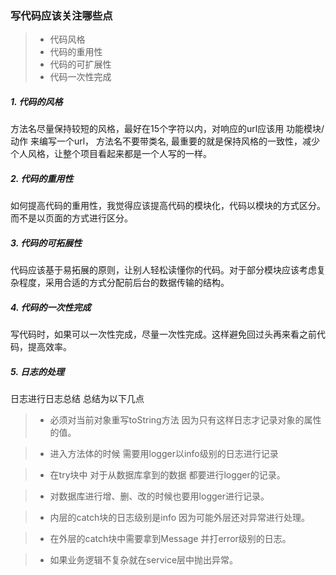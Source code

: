 ### 写代码应该关注哪些点
> *  代码风格
> *  代码的重用性
> *  代码的可扩展性
> *  代码一次性完成


##### 1. 代码的风格
 方法名尽量保持较短的风格，最好在15个字符以内，对响应的url应该用  功能模块/动作  来编写一个url，
 方法名不要带类名, 最重要的就是保持风格的一致性，减少个人风格，让整个项目看起来都是一个人写的一样。

##### 2. 代码的重用性
 如何提高代码的重用性，我觉得应该提高代码的模块化，代码以模块的方式区分。而不是以页面的方式进行区分。

##### 3. 代码的可拓展性
   代码应该基于易拓展的原则，让别人轻松读懂你的代码。对于部分模块应该考虑复杂程度，采用合适的方式分配前后台的数据传输的结构。

##### 4. 代码的一次性完成
   写代码时，如果可以一次性完成，尽量一次性完成。这样避免回过头再来看之前代码，提高效率。  


##### 5. 日志的处理

日志进行日志总结 总结为以下几点

> *  必须对当前对象重写toString方法 因为只有这样日志才记录对象的属性的值。

> * 进入方法体的时候 需要用logger以info级别的日志进行记录

> * 在try块中 对于从数据库拿到的数据 都要进行logger的记录。

> * 对数据库进行增、删、改的时候也要用logger进行记录。

> * 内层的catch块的日志级别是info 因为可能外层还对异常进行处理。

> * 在外层的catch块中需要拿到Message 并打error级别的日志。

> * 如果业务逻辑不复杂就在service层中抛出异常。
